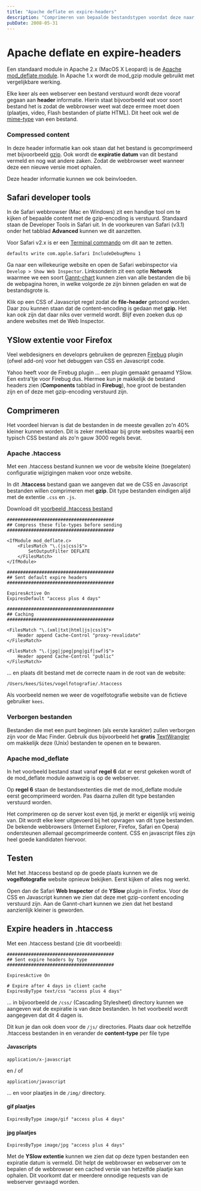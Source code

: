 ```yaml
---
title: "Apache deflate en expire-headers"
description: "Comprimeren van bepaalde bestandstypen voordat deze naar de eindgebruiker gestuurd worden. Daarbij kunnen we ook aangeven dat bepaalde bestanden voor langere tijd bewaard kunnen worden in de webbrowser cache."
pubDate: 2008-05-31
---
```


# Apache deflate en expire-headers

Een standaard module in Apache 2.x (MacOS X Leopard) is de [Apache mod_deflate module](http://httpd.apache.org/docs/2.0/mod/mod_deflate.html). In Apache 1.x wordt de mod_gzip module gebruikt met vergelijkbare werking.

Elke keer als een webserver een bestand verstuurd wordt deze vooraf gegaan aan **header** informatie. Hierin staat bijvoorbeeld wat voor soort bestand het is zodat de webbrowser weet wat deze ermee moet doen (plaatjes, video, Flash bestanden of platte HTML). Dit heet ook wel de [mime-type](http://en.wikipedia.org/wiki/Internet_media_type) van een bestand.

### Compressed content

In deze header informatie kan ook staan dat het bestand is gecomprimeerd met bijvoorbeeld [gzip](http://en.wikipedia.org/wiki/Gzip). Ook wordt de **expiratie datum** van dit bestand vermeld en nog wat andere zaken. Zodat de webbrowser weet wanneer deze een nieuwe versie moet ophalen.

Deze header informatie kunnen we ook beinvloeden.

## Safari developer tools

In de Safari webbrowser (Mac en Windows) zit een handige tool om te kijken of bepaalde content met de gzip-encoding is verstuurd. Standaard staan de Developer Tools in Safari uit. In de voorkeuren van Safari (v3.1) onder het tabblad **Advanced** kunnen we dit aanzetten.

Voor Safari v2.x is er een [Terminal commando](http://www.macosxhints.com/article.php?story=20030110063041629) om dit aan te zetten.

	defaults write com.apple.Safari IncludeDebugMenu 1

Ga naar een willekeurige website en open de Safari webinspector via `Develop > Show Web Inspector`. Linksonderin zit een optie **Network** waarmee we een soort [Gannt-chart](http://en.wikipedia.org/wiki/Gantt_chart) kunnen zien van alle bestanden die bij de webpagina horen, in welke volgorde ze zijn binnen geladen en wat de bestandsgrote is.

Klik op een CSS of Javascript regel zodat de **file-header** getoond worden. Daar zou kunnen staan dat de content-encoding is gedaan met **gzip**. Het kan ook zijn dat daar niks over vermeld wordt. Blijf even zoeken dus op andere websites met de Web Inspector.

## YSlow extentie voor Firefox

Veel webdesigners en developrs gebruiken de geprezen [Firebug](http://getfirebug.com/) plugin (ofwel add-on) voor het debuggen van CSS en Javascript code.

Yahoo heeft voor de Firebug plugin ... een plugin gemaakt genaamd YSlow. Een extra'tje voor Firebug dus. Hiermee kun je makkelijk de bestand headers zien (**Components** tabblad in **Firebug**), hoe groot de bestanden zijn en of deze met gzip-encoding verstuurd zijn.

## Comprimeren

Het voordeel hiervan is dat de bestanden in de meeste gevallen zo'n 40% kleiner kunnen worden. Dit is zeker merkbaar bij grote websites waarbij een typisch CSS bestand als zo'n gauw 3000 regels bevat.

### Apache .htaccess

Met een .htaccess bestand kunnen we voor de website kleine (toegelaten) configuratie wijzigingen maken voor onze website.

In dit **.htaccess** bestand gaan we aangeven dat we de CSS en Javascript bestanden willen comprimeren met **gzip**. Dit type bestanden eindigen alijd met de extentie `.css` en `.js`.

Download dit [voorbeeld .htaccess bestand](http://www.atlantisdesign.nl/public/apache_deflate_headers.txt) 

	########################################
	## Compress these file-types before sending
	########################################
	
	<IfModule mod_deflate.c>
		<FilesMatch "\.(js|css)$">
			SetOutputFilter DEFLATE
		</FilesMatch>
	</IfModule>
	
	########################################
	## Sent default expire headers
	########################################
	
	ExpiresActive On
	ExpiresDefault "access plus 4 days"
	
	########################################
	## Caching
	########################################
	
	<FilesMatch "\.(xml|txt|html|js|css)$">
		Header append Cache-Control "proxy-revalidate"
	</FilesMatch>
	
	<FilesMatch "\.(jpg|jpeg|png|gif|swf)$">
		Header append Cache-Control "public"
	</FilesMatch>

&hellip; en plaats dit bestand met de correcte naam in de root van de website:

	/Users/kees/Sites/vogelfotografie/.htaccess

Als voorbeeld nemen we weer de vogelfotografie website van de fictieve gebruiker `kees`.

### Verborgen bestanden

Bestanden die met een punt beginnen (als eerste karakter) zullen verborgen zijn voor de Mac Finder. Gebruik dus bijvoorbeeld het **gratis** [TextWrangler](http://www.barebones.com/products/textwrangler/) om makkelijk deze (Unix) bestanden te openen en te bewaren.

### Apache mod_deflate

In het voorbeeld bestand staat vanaf **regel 6** dat er eerst gekeken wordt of de mod_deflate module aanwezig is op de webserver.

Op **regel 6** staan de bestandsextenties die met de mod_deflate module eerst gecomprimeerd worden. Pas daarna zullen dit type bestanden verstuurd worden.

Het comprimeren op de server kost even tijd, je merkt er eigenlijk vrij weinig van. Dit wordt elke keer uitgevoerd bij het opvragen van dit type bestanden. De bekende webbrowsers (Internet Explorer, Firefox, Safari en Opera) ondersteunen allemaal gecomprimeerde content. CSS en javascript files zijn heel goede kandidaten hiervoor.

## Testen

Met het .htaccess bestand op de goede plaats kunnen we de **vogelfotografie** website opnieuw bekijken. Eerst kijken of alles nog werkt.

Open dan de Safari **Web Inspector** of de **YSlow** plugin in Firefox. Voor de CSS en Javascript kunnen we zien dat deze met gzip-content encoding verstuurd zijn. Aan de Gannt-chart kunnen we zien dat het bestand aanzienlijk kleiner is geworden.

## Expire headers in .htaccess

Met een .htaccess bestand (zie dit voorbeeld):

	########################################
	## Sent expire headers by type
	########################################
	
	ExpiresActive On
	
	# Expire after 4 days in client cache
	ExpiresByType text/css "access plus 4 days"
 
  &hellip; in bijvoorbeeld de `/css/` (Cascading Stylesheet) directory kunnen we aangeven wat de expiratie is van deze bestanden. In het voorbeeld wordt aangegeven dat dit 4 dagen is.

Dit kun je dan ook doen voor de `/js/` directories. Plaats daar ook hetzelfde .htaccess bestanden in en verander de **content-type** per file type

#### Javascripts

	application/x-javascript

en / of

	application/javascript

&hellip; en voor plaatjes in de `/img/` directory.

#### gif plaatjes

`ExpiresByType image/gif "access plus 4 days"`

#### jpg plaatjes

	ExpiresByType image/jpg "access plus 4 days"

Met de **YSlow extentie** kunnen we zien dat op deze typen bestanden een expiratie datum is vermeld. Dit helpt de webbrowser en webserver om te bepalen of de webbrowser een cached versie van hetzelfde plaatje kan ophalen. Dit voorkomt dat er meerdere onnodige requests van de webserver gevraagd worden.